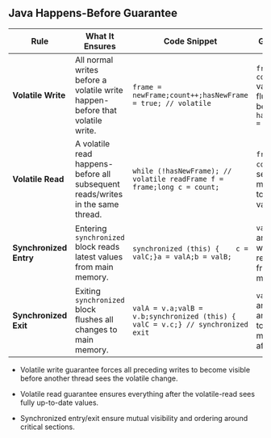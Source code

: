## Java Happens-Before Guarantee

| Rule                    | What It Ensures                                                                 | Code Snippet                                                                                                | Guarantee                                                                                   |
|-------------------------|----------------------------------------------------------------------------------|-------------------------------------------------------------------------------------------------------------|---------------------------------------------------------------------------------------------|
| **Volatile Write**      | All normal writes before a volatile write happen-before that volatile write.    | ```frame = newFrame;count++;hasNewFrame = true; // volatile```                                       | `frame` and `count` values are flushed before `hasNewFrame = true`                         |
| **Volatile Read**       | A volatile read happens-before all subsequent reads/writes in the same thread. | ```while (!hasNewFrame); // volatile readFrame f = frame;long c = count;```                    | `frame` and `count` will see the most up-to-date values                                    |
| **Synchronized Entry**  | Entering `synchronized` block reads latest values from main memory.             | ```synchronized (this) {    c = valC;}a = valA;b = valB;```                                | `valA`, `valB` and `valC` will be refreshed from main memory                               |
| **Synchronized Exit**   | Exiting `synchronized` block flushes all changes to main memory.                | ```valA = v.a;valB = v.b;synchronized (this) {    valC = v.c;} // synchronized exit```     | `valA`, `valB`, and `valC` are flushed to main memory after block                          |

- Volatile write guarantee forces all preceding writes to become visible before another thread sees the volatile change.

- Volatile read guarantee ensures everything after the volatile-read sees fully up-to-date values.

- Synchronized entry/exit ensure mutual visibility and ordering around critical sections.


[1]: https://jenkov.com/tutorials/java-concurrency/java-happens-before-guarantee.html?utm_source=chatgpt.com "Java Happens Before Guarantee - Jenkov.com"
